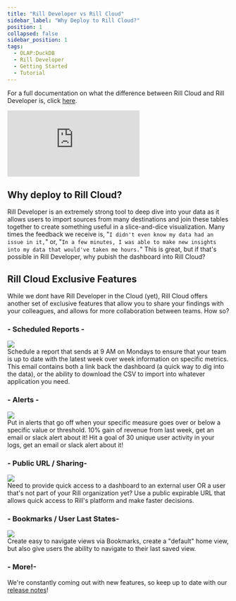 ```yaml
---
title: "Rill Developer vs Rill Cloud"
sidebar_label: "Why Deploy to Rill Cloud?"
position: 1
collapsed: false
sidebar_position: 1
tags:
  - OLAP:DuckDB
  - Rill Developer
  - Getting Started
  - Tutorial
---
```


For a full documentation on what the difference between Rill Cloud and Rill Developer is, click [here](/concepts/developerVsCloud). 

<div style={{ 
  position: "relative", 
  width: "100%", 
  paddingTop: "56.25%", 
  borderRadius: "15px",  /* Softer corners */
  boxShadow: "0px 4px 15px rgba(0, 0, 0, 0.2)"  /* Shadow effect */
}}>
  <iframe credentialless="true"
    src="https://www.youtube.com/embed/zW1Xms2qQlc?si=OpKVKN7csHCY_AcX"
    frameBorder="0"
    allow="accelerometer; autoplay; clipboard-write; encrypted-media; gyroscope; picture-in-picture; web-share"
    allowFullScreen
    style={{
      position: "absolute",
      top: 0,
      left: 0,
      width: "100%",
      height: "100%",
      borderRadius: "10px"
    }}
  ></iframe>
</div>


## Why deploy to Rill Cloud?

Rill Developer is an extremely strong tool to deep dive into your data as it allows users to import sources from many destinations and join these tables together to create something useful in a slice-and-dice visualization. Many times the feedback we receive is, "`I didn't even know my data had an issue in it,`" or, "`In a few minutes, I was able to make new insights into my data that would've taken me hours.`" This is great, but if that's possible in Rill Developer, why pubish the dashboard into Rill Cloud? 



## Rill Cloud Exclusive Features



While we dont have Rill Developer in the Cloud (yet), Rill Cloud offers another set of exclusive features that allow you to share your findings with your colleagues, and allows for more collaboration between teams. How so? 

### - **Scheduled Reports** - 

<img src = '/img/tutorials/rill-advanced/scheduled-report.png' class='rounded-gif' />
<br />
Schedule a report that sends at 9 AM on Mondays to ensure that your team is up to date with the latest week over week information on specific metrics. This email contains both a link back the dashboard (a quick way to dig into the data), or the ability to download the CSV to import into whatever application you need.

### - **Alerts** -

<img src = '/img/tutorials/rill-advanced/alert.png' class='rounded-gif' />
<br />
Put in alerts that go off when your specific measure goes over or below a specific value or threshold. 10% gain of revenue from last week, get an email or slack alert about it! Hit a goal of 30 unique user activity in your logs, get an email or slack alert about it! 

### - **Public URL / Sharing**-

<img src = '/img/tutorials/rill-advanced/public-url.png' class='rounded-gif' />
<br />
Need to provide quick access to a dashboard to an external user OR a user that's not part of your Rill organization yet? Use a public expirable URL that allows quick access to Rill's platform and make faster decisions.

### - **Bookmarks / User Last States**-
<img src = '/img/tutorials/rill-advanced/bookmarks.png' class='rounded-gif' />
<br />
Create easy to navigate views via Bookmarks, create a "default" home view, but also give users the ability to navigate to their last saved view. 

### - **More!**-
We're constantly coming out with new features, so keep up to date with our [release notes](/notes)!